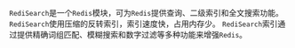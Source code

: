 `RediSearch`是一个`Redis`模块，可为`Redis`提供查询、二级索引和全文搜索功能。 `RediSearch`使用压缩的反转索引，索引速度快，占用内存少。 `RediSearch`索引通过提供精确词组匹配、模糊搜索和数字过滤等多种功能来增强`Redis`。
